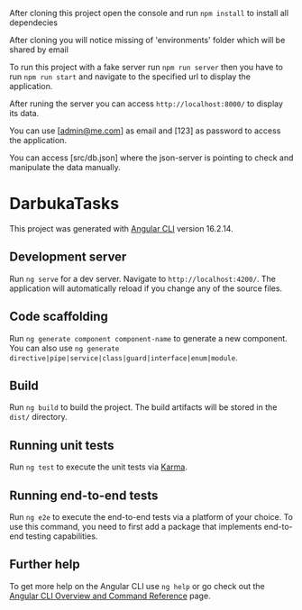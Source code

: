 After cloning this project open the console and run `npm install` to install all dependecies

After cloning you will notice missing of 'environments' folder which will be shared by email

To run this project with a fake server run `npm run server` then you have to run `npm run start` and navigate to the specified url to display the application.

After runing the server you can access `http://localhost:8000/` to display its data.

You can use [admin@me.com] as email and [123] as password to access the application.

You can access [src/db.json] where the json-server is pointing to check and manipulate the data manually.

# DarbukaTasks

This project was generated with [Angular CLI](https://github.com/angular/angular-cli) version 16.2.14.

## Development server

Run `ng serve` for a dev server. Navigate to `http://localhost:4200/`. The application will automatically reload if you change any of the source files.

## Code scaffolding

Run `ng generate component component-name` to generate a new component. You can also use `ng generate directive|pipe|service|class|guard|interface|enum|module`.

## Build

Run `ng build` to build the project. The build artifacts will be stored in the `dist/` directory.

## Running unit tests

Run `ng test` to execute the unit tests via [Karma](https://karma-runner.github.io).

## Running end-to-end tests

Run `ng e2e` to execute the end-to-end tests via a platform of your choice. To use this command, you need to first add a package that implements end-to-end testing capabilities.

## Further help

To get more help on the Angular CLI use `ng help` or go check out the [Angular CLI Overview and Command Reference](https://angular.io/cli) page.

